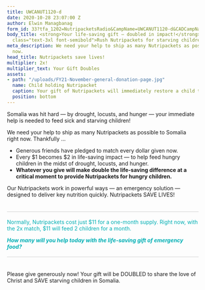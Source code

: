 ```yaml
---
title: UWCANUT1120-d
date: 2020-10-28 23:07:00 Z
author: Elwin Managbanag
form_id: 33?tfa_1202=NutripacketsRadio&CampName=UWCANUT1120-d&CADCampName=CWCANUT1120-d
body_title: <strong>Your life-saving gift — doubled in impact!</strong><br /> <span
  class="text-3xl font-semibold">Rush Nutripackets for starving children in Somalia</span>
meta_description: We need your help to ship as many Nutripackets as possible right
  now.
head_title: Nutripackets save lives!
multiplier: 2x!
multiplier_text: Your Gift Doubles
assets:
- path: "/uploads/FY21-November-general-donation-page.jpg"
  name: Child holding Nutripacket
  caption: Your gift of Nutripackets will immediately restore a child to health.
  position: bottom
---
```


Somalia was hit hard — by drought, locusts, and hunger — your immediate help is needed to feed sick and starving children!

We need your help to ship as many Nutripackets as possible to Somalia right now. Thankfully ...

* Generous friends have pledged to match every dollar given now.
* Every $1 becomes $2 in life-saving impact — to help feed hungry children in the midst of drought, locusts, and hunger.
* **Whatever you give will make double the life-saving difference at a critical moment to provide Nutripackets for hungry children.**

Our Nutripackets work in powerful ways — an emergency solution — designed to deliver key nutrition quickly. Nutripackets SAVE LIVES!
 
<span class="large" style="display: block; margin-top: 36px; padding-top: 18px; border-top: solid 1px #ccc; color: #00afb4;">Normally, Nutripackets cost just $11 for a one-month supply. Right now, with the 2x match, $11 will feed 2 children for a month.</span>

<span class="large" style="display: block; margin-bottom: 36px; padding-bottom: 18px; border-bottom: solid 1px #ccc; color: #00afb4;">***How many will you help today with the life-saving gift of emergency food?***</span>

Please give generously now! Your gift will be DOUBLED to share the love of Christ and SAVE starving children in Somalia.
<br><br>
